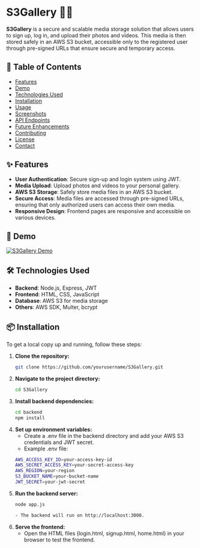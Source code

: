 # S3Gallery 📸🎥

**S3Gallery** is a secure and scalable media storage solution that allows users to sign up, log in, and upload their photos and videos. This media is then stored safely in an AWS S3 bucket, accessible only to the registered user through pre-signed URLs that ensure secure and temporary access.

## 📜 Table of Contents
- [Features](#-features)
- [Demo](#-demo)
- [Technologies Used](#-technologies-used)
- [Installation](#-installation)
- [Usage](#-usage)
- [Screenshots](#-screenshots)
- [API Endpoints](#-api-endpoints)
- [Future Enhancements](#-future-enhancements)
- [Contributing](#-contributing)
- [License](#-license)
- [Contact](#-contact)

## ✨ Features
- **User Authentication**: Secure sign-up and login system using JWT.
- **Media Upload**: Upload photos and videos to your personal gallery.
- **AWS S3 Storage**: Safely store media files in an AWS S3 bucket.
- **Secure Access**: Media files are accessed through pre-signed URLs, ensuring that only authorized users can access their own media.
- **Responsive Design**: Frontend pages are responsive and accessible on various devices.

## 🚀 Demo
[![S3Gallery Demo](link-to-demo-image)](link-to-live-demo)

## 🛠️ Technologies Used
- **Backend**: Node.js, Express, JWT
- **Frontend**: HTML, CSS, JavaScript
- **Database**: AWS S3 for media storage
- **Others**: AWS SDK, Multer, bcrypt

## 📦 Installation
To get a local copy up and running, follow these steps:

1. **Clone the repository:**
   ```bash
   git clone https://github.com/yourusername/S3Gallery.git

2. **Navigate to the project directory:**
   ```bash
   cd S3Gallery

3. **Install backend dependencies:**
   ```bash
   cd backend
   npm install

4. **Set up environment variables:**
   - Create a .env file in the backend directory and add your AWS S3 credentials and JWT secret.
   - Example .env file:
   ```bash
   AWS_ACCESS_KEY_ID=your-access-key-id
   AWS_SECRET_ACCESS_KEY=your-secret-access-key
   AWS_REGION=your-region
   S3_BUCKET_NAME=your-bucket-name
   JWT_SECRET=your-jwt-secret

5. **Run the backend server:**
   ```bash
   node app.js

   - The backend will run on http://localhost:3000.

6. **Serve the frontend:**
   - Open the HTML files (login.html, signup.html, home.html) in your browser to test the frontend.


